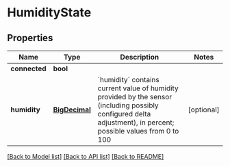 # HumidityState

## Properties
Name | Type | Description | Notes
------------ | ------------- | ------------- | -------------
**connected** | **bool** |  | 
**humidity** | [**BigDecimal**](BigDecimal.md) | &#x60;humidity&#x60; contains current value of humidity provided by the sensor (including possibly configured delta adjustment), in percent; possible values from 0 to 100 | [optional] 

[[Back to Model list]](../README.md#documentation-for-models) [[Back to API list]](../README.md#documentation-for-api-endpoints) [[Back to README]](../README.md)

